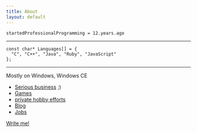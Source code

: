 ```yaml
---
title: About
layout: default
---
```


```
startedProfessionalProgramming = 12.years.ago
```

- - -

```
const char* Languages[] = {
  "C", "C++", "Java", "Ruby", "JavaScript"	
};
```

- - - 

Mostly on Windows, Windows CE

* [Serious business](business.html) ;)
* [Games](games.html)
* [private hobby efforts](http://github.com/pke)
* [Blog](http://philondev.blogspot.com/)
* [Jobs](doojobs.html)

[Write me!](mailto:phil.kursawe@gmail.com)
